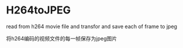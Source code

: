 # H264toJPEG
read from h264 movie file and transfor and save each of frame to jpeg

将h264编码的视频文件的每一帧保存为jpeg图片

